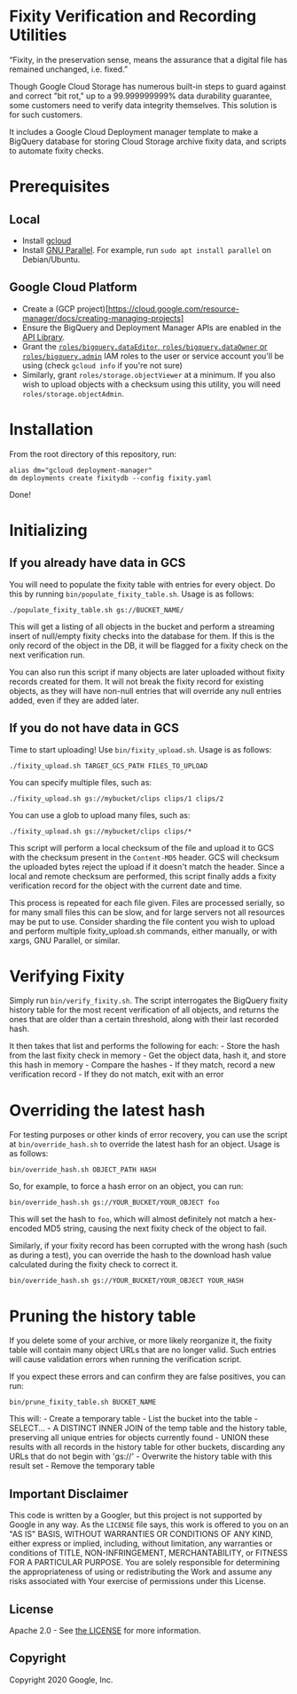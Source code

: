 # Fixity Verification and Recording Utilities

“Fixity, in the preservation sense, means the assurance that a digital file has remained unchanged, i.e. fixed.”

Though Google Cloud Storage has numerous built-in steps to guard against and correct "bit rot," up to a 99.999999999% data durability guarantee, some customers need to verify data integrity themselves. This solution is for such customers.

It includes a Google Cloud Deployment manager template to make a BigQuery database for storing Cloud Storage archive fixity data, and scripts to automate fixity checks.

# Prerequisites

## Local
- Install [gcloud](https://cloud.google.com/sdk)
- Install [GNU Parallel](https://www.gnu.org/software/parallel/). For example, run `sudo apt install parallel` on Debian/Ubuntu.

## Google Cloud Platform
- Create a (GCP project)[https://cloud.google.com/resource-manager/docs/creating-managing-projects]
- Ensure the BigQuery and Deployment Manager APIs are enabled in the [API Library](https://console.cloud.google.com/apis/library).
- Grant the [`roles/bigquery.dataEditor`, `roles/bigquery.dataOwner` or `roles/bigquery.admin`](https://cloud.google.com/bigquery/docs/access-control) IAM roles to the user or service account you'll be using (check `gcloud info` if you're not sure)
- Similarly, grant `roles/storage.objectViewer` at a minimum. If you also wish to upload objects with a checksum using this utility, you will need `roles/storage.objectAdmin`.

# Installation
From the root directory of this repository, run:

```shell
alias dm="gcloud deployment-manager"
dm deployments create fixitydb --config fixity.yaml
```
Done!

# Initializing

## If you already have data in GCS
You will need to populate the fixity table with entries for every object. Do this by running `bin/populate_fixity_table.sh`. Usage is as follows:

`./populate_fixity_table.sh gs://BUCKET_NAME/`

This will get a listing of all objects in the bucket and perform a streaming insert of null/empty fixity checks into the database for them. If this is the only record of the object in the DB, it will be flagged for a fixity check on the next verification run.

You can also run this script if many objects are later uploaded without fixity records created for them. It will not break the fixity record for existing objects, as they will have non-null entries that will override any null entries added, even if they are added later.

## If you do not have data in GCS
Time to start uploading! Use `bin/fixity_upload.sh`. Usage is as follows:

`./fixity_upload.sh TARGET_GCS_PATH FILES_TO_UPLOAD`

You can specify multiple files, such as:

`./fixity_upload.sh gs://mybucket/clips clips/1 clips/2`

You can use a glob to upload many files, such as:

`./fixity_upload.sh gs://mybucket/clips clips/*`

This script will perform a local checksum of the file and upload it to GCS with the checksum present in the `Content-MD5` header. GCS will checksum the uploaded bytes reject the upload if it doesn't match the header. Since a local and remote checksum are performed, this script finally adds a fixity verification record for the object with the current date and time.

This process is repeated for each file given. Files are processed serially, so for many small files this can be slow, and for large servers not all resources may be put to use. Consider sharding the file content you wish to upload and perform multiple fixity_upload.sh commands, either manually, or with xargs, GNU Parallel, or similar.

# Verifying Fixity
Simply run `bin/verify_fixity.sh`. The script interrogates the BigQuery fixity history table for the most recent verification of all objects, and returns the ones that are older than a certain threshold, along with their last recorded hash.

It then takes that list and performs the following for each:
    - Store the hash from the last fixity check in memory
    - Get the object data, hash it, and store this hash in memory
    - Compare the hashes
        - If they match, record a new verification record
        - If they do not match, exit with an error

# Overriding the latest hash
For testing purposes or other kinds of error recovery, you can use the script at `bin/override_hash.sh` to override the latest hash for an object. Usage is as follows:

`bin/override_hash.sh OBJECT_PATH HASH`

So, for example, to force a hash error on an object, you can run:

`bin/override_hash.sh gs://YOUR_BUCKET/YOUR_OBJECT foo`

This will set the hash to `foo`, which will almost definitely not match a hex-encoded MD5 string, causing the next fixity check of the object to fail.

Similarly, if your fixity record has been corrupted with the wrong hash (such as during a test), you can override the hash to the download hash value calculated during the fixity check to correct it.

`bin/override_hash.sh gs://YOUR_BUCKET/YOUR_OBJECT YOUR_HASH`

# Pruning the history table
If you delete some of your archive, or more likely reorganize it, the fixity table will contain many object URLs that are no longer valid. Such entries will cause validation errors when running the verification script. 

If you expect these errors and can confirm they are false positives, you can run:

`bin/prune_fixity_table.sh BUCKET_NAME`

This will:
    - Create a temporary table
    - List the bucket into the table
    - SELECT...
        - A DISTINCT INNER JOIN of the temp table and the history table, preserving all unique entries for objects currently found
        - UNION these results with all records in the history table for other buckets, discarding any URLs that do not begin with 'gs://'
    - Overwrite the history table with this result set
    - Remove the temporary table

## Important Disclaimer

This code is written by a Googler, but this project is not supported by Google in any way. As the `LICENSE` file says, this work is offered to you on an "AS IS" BASIS, WITHOUT WARRANTIES OR CONDITIONS OF ANY KIND, either express or implied, including, without limitation, any warranties or conditions of TITLE, NON-INFRINGEMENT, MERCHANTABILITY, or FITNESS FOR A PARTICULAR PURPOSE. You are solely responsible for determining the appropriateness of using or redistributing the Work and assume any risks associated with Your exercise of permissions under this License.

## License

Apache 2.0 - See [the LICENSE](/LICENSE) for more information.

## Copyright

Copyright 2020 Google, Inc.
